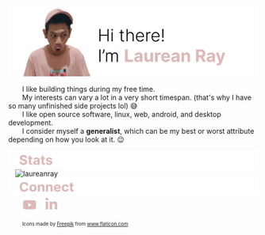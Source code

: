 ![banner](https://raw.githubusercontent.com/laureanray/laureanray/master/hero.png) 

  I like building things during my free time.  
  My interests can vary a lot in a very short timespan. (that's why I have so many unfinished side projects lol) :sweat_smile:  
  I like open source software, linux, web, android, and desktop development.  
  I consider myself a **generalist**, which can be my best or worst attribute depending on how you look at it. :wink:  
  
![status](https://raw.githubusercontent.com/laureanray/laureanray/master/status%20(1).png) 
 ![laureanray](https://github-readme-stats.vercel.app/api?username=laureanray&hide=stars&hide_border=true&icon_color=888&title_color=DCB9B7&bg_color=ffffff&layout=compact&count_private=true&show_icons=true)      
![connect](https://raw.githubusercontent.com/laureanray/laureanray/master/connect%20(1).png)  
  <a href="https://youtube.com/laureanray"><img src="https://raw.githubusercontent.com/laureanray/laureanray/master/yt%20(1).png" height="30" width="30"></a> <a href="https://linkedin.com/in/laureanray"><img src="https://raw.githubusercontent.com/laureanray/laureanray/master/in%20(1).png" height="30" width="30"></a>

  <sub><sup>Icons made by <a href="https://www.flaticon.com/authors/freepik" title="Freepik">Freepik</a> from <a href="https://www.flaticon.com/" title="Flaticon">www.flaticon.com</a></sup></sub>
